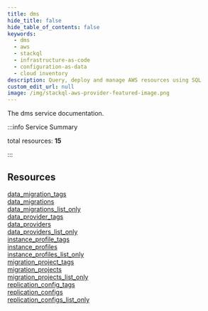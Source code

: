```yaml
---
title: dms
hide_title: false
hide_table_of_contents: false
keywords:
  - dms
  - aws
  - stackql
  - infrastructure-as-code
  - configuration-as-data
  - cloud inventory
description: Query, deploy and manage AWS resources using SQL
custom_edit_url: null
image: /img/stackql-aws-provider-featured-image.png
---
```


The dms service documentation.

:::info Service Summary

<div class="row">
<div class="providerDocColumn">
<span>total resources:&nbsp;<b>15</b></span><br />
</div>
</div>

:::

## Resources
<div class="row">
<div class="providerDocColumn">
<a href="/services/dms/data_migration_tags/">data_migration_tags</a><br />
<a href="/services/dms/data_migrations/">data_migrations</a><br />
<a href="/services/dms/data_migrations_list_only/">data_migrations_list_only</a><br />
<a href="/services/dms/data_provider_tags/">data_provider_tags</a><br />
<a href="/services/dms/data_providers/">data_providers</a><br />
<a href="/services/dms/data_providers_list_only/">data_providers_list_only</a><br />
<a href="/services/dms/instance_profile_tags/">instance_profile_tags</a><br />
<a href="/services/dms/instance_profiles/">instance_profiles</a>
</div>
<div class="providerDocColumn">
<a href="/services/dms/instance_profiles_list_only/">instance_profiles_list_only</a><br />
<a href="/services/dms/migration_project_tags/">migration_project_tags</a><br />
<a href="/services/dms/migration_projects/">migration_projects</a><br />
<a href="/services/dms/migration_projects_list_only/">migration_projects_list_only</a><br />
<a href="/services/dms/replication_config_tags/">replication_config_tags</a><br />
<a href="/services/dms/replication_configs/">replication_configs</a><br />
<a href="/services/dms/replication_configs_list_only/">replication_configs_list_only</a>
</div>
</div>